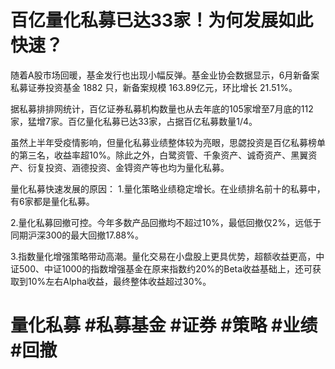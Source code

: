 # 百亿量化私募已达33家！为何发展如此快速？

随着A股市场回暖，基金发行也出现小幅反弹。基金业协会数据显示，6月新备案私募证券投资基金 1882 只，新备案规模 163.89亿元，环比增长 21.51%。

据私募排排网统计，百亿证券私募机构数量也从去年底的105家增至7月底的112家，猛增7家。百亿量化私募已达33家，占据百亿私募数量1/4。

虽然上半年受疫情影响，但量化私募业绩整体较为亮眼，思勰投资是百亿私募榜单的第三名，收益率超10%。除此之外，白鹭资管、千象资产、诚奇资产、黑翼资产、衍复投资、涵德投资、金锝资产等也均为量化私募。

量化私募快速发展的原因：
1.量化策略业绩稳定增长。在业绩排名前十的私募中，有6家都是量化私募。

2.量化私募回撤可控。今年多数产品回撤均不超过10%，最低回撤仅2%，远低于同期沪深300的最大回撤17.88%。

3.指数量化增强策略带动高潮。量化交易在小盘股上更具优势，超额收益更高，中证500、中证1000的指数增强基金在原来指数约20%的Beta收益基础上，还可获取到10%左右Alpha收益，最终整体收益超过30%。
# 量化私募 #私募基金 #证券 #策略 #业绩 #回撤
